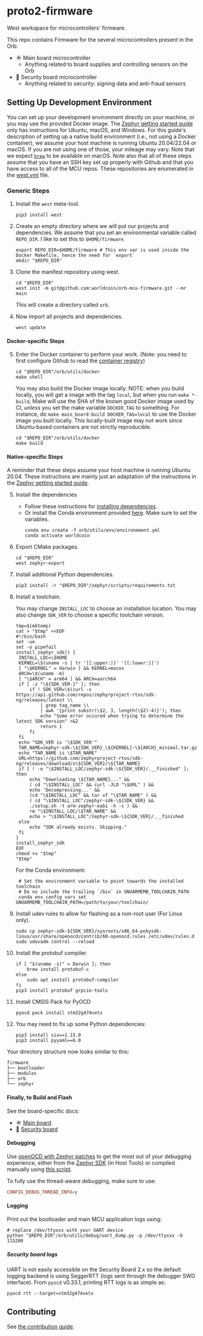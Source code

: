 # proto2-firmware

West workspace for microcontrollers' firmware.

This repo contains Firmware for the several microcontrollers present in the Orb:

- ☀️ Main board microcontroller
  - Anything related to board supplies and controlling sensors on the Orb
- 🚨 Security board microcontroller
  - Anything related to security: signing data and anti-fraud sensors

## Setting Up Development Environment

You can set up your development environment directly on your machine, or you may
use the provided Docker image.
The [Zephyr getting started guide](https://docs.zephyrproject.org/latest/getting_started/index.html)
only has instructions for Ubuntu, macOS, and Windows. For this guide's
description of setting up a native build environment (i.e., not using a
Docker container), we assume your host machine is running Ubuntu 20.04/22.04
or macOS. If you are not using one of those, your mileage may vary. Note that
we expect [`brew`](https://brew.sh/) to be available on macOS. Note also that
all of these steps assume that you have an SSH key set up properly with Github
and that you have access to all of the MCU repos. These repositories are
enumerated in the [west.yml](west.yml) file.

### Generic Steps

1. Install the `west` meta-tool.

   ```shell
   pip3 install west
   ```

2. Create an empty directory where we will put our projects and dependencies. We assume that you set an environmental
   variable called `REPO_DIR`. I like to set this to `$HOME/firmware`.

   ```shell
   export REPO_DIR=$HOME/firmware # This env var is used inside the Docker Makefile, hence the need for `export`
   mkdir "$REPO_DIR"
   ```

3. Clone the manifest repository using west.

   ```shell
   cd "$REPO_DIR"
   west init -m git@github.com:worldcoin/orb-mcu-firmware.git --mr main
   ```

   This will create a directory called `orb`.

4. Now import all projects and dependencies.

   ```shell
   west update
   ```

#### Docker-specific Steps

5. Enter the Docker container to perform your work. (Note: you need to first configure Github to read
   the [container registry](https://docs.github.com/en/packages/working-with-a-github-packages-registry/working-with-the-container-registry))

   ```shell
   cd "$REPO_DIR"/orb/utils/docker
   make shell
   ```

   You may also build the Docker image locally.
   NOTE: when you build locally, you will get a image with the tag `local`,
   but when you run `make *-build`, Make will use the SHA of the known good
   Docker image used by CI, _unless_ you set the make variable
   `DOCKER_TAG` to something. For instance, do
   `make main_board-build DOCKER_TAG=local` to use the Docker image you built
   locally.
   This locally-built image may not work since Ubuntu-based containers
   are not strictly reproducible.

   ```shell
   cd "$REPO_DIR"/orb/utils/docker
   make build
   ```

#### Native-specific Steps

A reminder that these steps assume your host machine is running Ubuntu 20.04. These instructions are mainly just an
adaptation of the instructions in the
[Zephyr getting started guide](https://docs.zephyrproject.org/latest/getting_started/index.html).

5. Install the dependencies

   - Follow these instructions
     for [installing dependencies](https://docs.zephyrproject.org/latest/getting_started/index.html#install-dependencies)
     .
   - Or install the Conda environment provided [here](utils/env/environment.yml). Make sure to set the variables.
     ```shell
     conda env create -f orb/utils/env/environement.yml
     conda activate worldcoin
     ```

6. Export CMake packages.

   ```shell
   cd "$REPO_DIR"
   west zephyr-export
   ```

7. Install additional Python dependencies.

   ```shell
   pip3 install -r "$REPO_DIR"/zephyr/scripts/requirements.txt
   ```

8. Install a toolchain.

   You may change `INSTALL_LOC` to choose an installation location.
   You may also change `SDK_VER` to choose a specific toolchain version.

   ```shell
   tmp=$(mktemp)
   cat > "$tmp" <<EOF
   #!/bin/bash
   set -ue
   set -o pipefail
   install_zephyr_sdk() {
    INSTALL_LOC=\$HOME
    KERNEL=\$(uname -s | tr '[[:upper:]]' '[[:lower:]]')
    [ "\$KERNEL" = darwin ] && KERNEL=macos
    ARCH=\$(uname -m)
    [ "\$ARCH" = arm64 ] && ARCH=aarch64
    if [ -z "\${SDK_VER-}" ]; then
        if ! SDK_VER=\$(curl -s https://api.github.com/repos/zephyrproject-rtos/sdk-ng/releases/latest \\
            | grep tag_name \\
            | awk '{print substr(\$2, 3, length(\$2)-4)}'); then
            echo "Some error occured when trying to determine the latest SDK version" >&2
            return 1
        fi
    fi
    echo "SDK_VER is '\$SDK_VER'"
    TAR_NAME=zephyr-sdk-\${SDK_VER}_\${KERNEL}-\${ARCH}_minimal.tar.gz
    echo "TAR_NAME is \$TAR_NAME"
    URL=https://github.com/zephyrproject-rtos/sdk-ng/releases/download/v\${SDK_VER}/\${TAR_NAME}
    if [ ! -e "\$INSTALL_LOC/zephyr-sdk-\${SDK_VER}/.__finished" ]; then
        echo "Downloading \${TAR_NAME}..." &&
        ( cd "\$INSTALL_LOC" && curl -JLO "\$URL" ) &&
        echo 'Decompressing...' &&
        (cd "\$INSTALL_LOC" && tar xf "\$TAR_NAME" ) &&
        ( cd "\$INSTALL_LOC"/zephyr-sdk-\${SDK_VER} &&
        ./setup.sh -t arm-zephyr-eabi -h -c ) &&
        rm "\$INSTALL_LOC/\$TAR_NAME" &&
        echo > "\$INSTALL_LOC"/zephyr-sdk-\${SDK_VER}/.__finished
    else
        echo "SDK already exists. Skipping."
    fi
   }
   install_zephyr_sdk
   EOF
   chmod +x "$tmp"
   "$tmp"
   ```

   For the Conda environment:

   ```shell
    # Set the environment variable to point towards the installed toolchain
    # Do no include the trailing `/bin` in GNUARMEMB_TOOLCHAIN_PATH
    conda env config vars set GNUARMEMB_TOOLCHAIN_PATH=/path/to/your/toolchain/
   ```

9. Install udev rules to allow for flashing as a non-root user (For Linux only).

   ```shell
   sudo cp zephyr-sdk-${SDK_VER}/sysroots/x86_64-pokysdk-linux/usr/share/openocd/contrib/60-openocd.rules /etc/udev/rules.d
   sudo udevadm control --reload
   ```

10. Install the protobuf compiler.

    ```shell
    if [ "$(uname -s)" = Darwin ]; then
        brew install protobuf-c
    else
        sudo apt install protobuf-compiler
    fi
    pip3 install protobuf grpcio-tools
    ```

11. Install CMSIS Pack for PyOCD

    ```shell
    pyocd pack install stm32g474vetx
    ```

12. You may need to fix up some Python dependencies:
    ```shell
    pip3 install six==1.15.0
    pip3 install pyyaml==6.0
    ```

Your directory structure now looks similar to this:

```
firmware
├── bootloader
├── modules
├── orb
└── zephyr
```

#### Finally, to Build and Flash

See the board-specific docs:

- ☀️ [Main board](main_board/app/README.md)
- 🚨 [Security board](sec_board/app/README.md)

#### Debugging

Use [openOCD with Zephyr patches](https://github.com/zephyrproject-rtos/openocd) to get the most out of your
debugging experience, either from the [Zephyr SDK](https://github.com/zephyrproject-rtos/sdk-ng) (in Host Tools) or
compiled manually using [this script](utils/env/compile_openocd.sh).

To fully use the thread-aware debugging, make sure to use:

```conf
CONFIG_DEBUG_THREAD_INFO=y
```

#### Logging

Print out the bootloader and main MCU application logs using:

```shell
# replace /dev/ttyxxx with your UART device
python "$REPO_DIR"/orb/utils/debug/uart_dump.py -p /dev/ttyxxx -b 115200
```

##### Security board logs

UART is not easily accessible on the Security Board 2.x so the default logging backend is using SeggerRTT (logs sent
through the debugger SWD interface). From `pyocd` v0.33.1, printing RTT logs is as simple as:

```shell
pyocd rtt --target=stm32g474vetx
```

## Contributing

See [the contribution guide](CONTRIBUTING.md).
